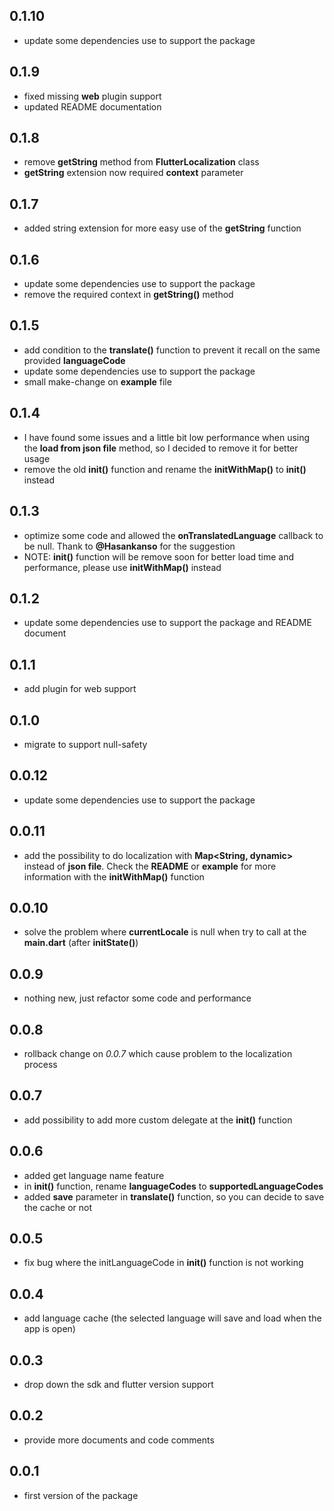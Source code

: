 ## 0.1.10
* update some dependencies use to support the package
## 0.1.9
* fixed missing **web** plugin support
* updated README documentation
## 0.1.8
* remove **getString** method from **FlutterLocalization** class
* **getString** extension now required **context** parameter
## 0.1.7
* added string extension for more easy use of the **getString** function
## 0.1.6
* update some dependencies use to support the package
* remove the required context in **getString()** method
## 0.1.5
* add condition to the **translate()** function to prevent it recall on the same provided **languageCode**
* update some dependencies use to support the package
* small make-change on **example** file
## 0.1.4
* I have found some issues and a little bit low performance when using the **load from json file** method, so I decided to remove it for better usage
* remove the old **init()** function and rename the **initWithMap()** to **init()** instead
## 0.1.3
* optimize some code and allowed the **onTranslatedLanguage** callback to be null. Thank to **@Hasankanso** for the suggestion
* NOTE: **init()** function will be remove soon for better load time and performance, please use **initWithMap()** instead
## 0.1.2
* update some dependencies use to support the package and README document
## 0.1.1
* add plugin for web support
## 0.1.0
* migrate to support null-safety
## 0.0.12
* update some dependencies use to support the package
## 0.0.11
* add the possibility to do localization with **Map<String, dynamic>** instead of **json file**. Check the **README** or **example** for more information with the **initWithMap()** function
## 0.0.10
* solve the problem where **currentLocale** is null when try to call at the **main.dart** (after **initState()**)
## 0.0.9
* nothing new, just refactor some code and performance
## 0.0.8
* rollback change on *0.0.7* which cause problem to the localization process
## 0.0.7
* add possibility to add more custom delegate at the **init()** function
## 0.0.6
* added get language name feature
* in **init()** function, rename **languageCodes** to **supportedLanguageCodes**
* added **save** parameter in **translate()** function, so you can decide to save the cache or not
## 0.0.5
* fix bug where the initLanguageCode in **init()** function is not working
## 0.0.4
* add language cache (the selected language will save and load when the app is open)
## 0.0.3
* drop down the sdk and flutter version support
## 0.0.2
* provide more documents and code comments
## 0.0.1
* first version of the package
